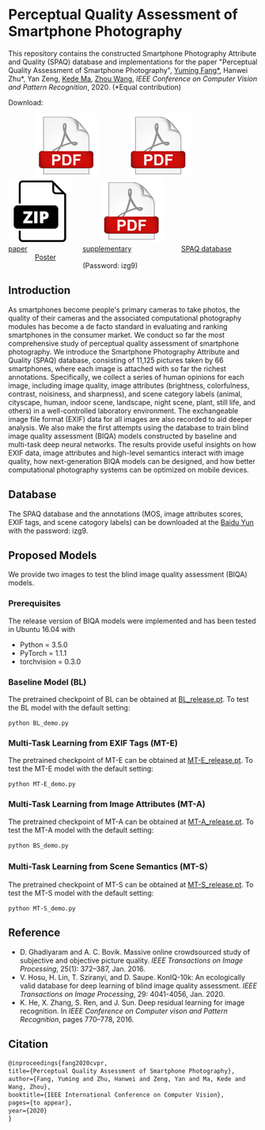# Perceptual Quality Assessment of Smartphone Photography
This repository contains the constructed Smartphone Photography Attribute and Quality (SPAQ) database and implementations for the paper "Perceptual Quality Assessment of Smartphone Photography",
 [Yuming Fang*](http://sim.jxufe.cn/JDMKL/ymfang.html), Hanwei Zhu*, Yan Zeng, [Kede Ma](https://kedema.org/), [Zhou Wang](https://ece.uwaterloo.ca/~z07wang/), *IEEE Conference on Computer Vision and Pattern Recognition*, 2020. (*Equal contribution)

Download:


&emsp;  &emsp; &emsp; ![](./images/icon_pdf.png) &emsp; &emsp; &emsp;   ![](./images/icon_pdf.png) &emsp; &emsp; &emsp;  &emsp; ![](./images/icon_zip.png) &emsp; &emsp; &emsp;  ![](./images/icon_pdf.png)
&emsp; &emsp; &emsp; &emsp; &emsp; &emsp; &emsp; &emsp; &emsp;   [paper](https://drive.google.com/open?id=1F8f5ofHoZ8MO1iukrcYrKjLBX4uydboA)  &emsp;  &emsp; &emsp;  &emsp; &emsp;  &emsp; [supplementary](https://drive.google.com/open?id=1UxeriQOhLX7Qn5EEUlhej5XD2o6MLv_8) &emsp; &emsp; &emsp; &ensp;  &emsp; &emsp;[SPAQ database](https://pan.baidu.com/s/1BFLj_0qXaXRUHPp2WraeRA) &emsp; &emsp; &emsp; &emsp; &emsp; [Poster](https://drive.google.com/open?id=1lMI3fAJvCaicY_EcNOT0bz3_FWlA3GeK)
&emsp; &emsp; &emsp; &emsp;  &emsp; &emsp; &emsp; &emsp; &emsp; &emsp;  &emsp;  &emsp; &emsp;  &emsp; &emsp; &emsp; &emsp; &emsp; &emsp; &emsp; &emsp; &ensp; &ensp;&emsp; &emsp; &emsp; &emsp; &emsp; &emsp; &emsp; &emsp; (Password: izg9)

		

## Introduction
As smartphones become people's primary cameras to take photos, the quality of their cameras and the associated computational photography modules has become a de facto standard in evaluating and ranking smartphones in the consumer market. We conduct so far the most comprehensive study of perceptual quality assessment of smartphone photography. We introduce the Smartphone Photography Attribute and Quality (SPAQ) database, consisting of 11,125 pictures taken by 66 smartphones, where each image is attached with so far the richest annotations. Specifically, we collect a series of human opinions for each image, including image quality, image attributes (brightness, colorfulness, contrast, noisiness, and sharpness), and scene category labels (animal, cityscape, human, indoor scene, landscape, night scene, plant, still life, and others) in a well-controlled laboratory environment. The exchangeable image file format (EXIF) data for all images are also recorded to aid deeper analysis. We also make the first attempts using the database to train blind image quality assessment (BIQA) models constructed by baseline and multi-task deep neural networks. The results provide useful insights on how EXIF data, image attributes and high-level semantics interact with image quality, how next-generation BIQA models can be designed, and how better computational photography systems can be optimized on mobile devices.



## Database
The SPAQ database and the annotations (MOS, image attributes scores, EXIF tags, and scene catogory labels) can be downloaded at the [Baidu Yun](https://pan.baidu.com/s/1BFLj_0qXaXRUHPp2WraeRA) with the password: izg9.


## Proposed Models 
We provide two images to test the blind image quality assessment (BIQA) models.

### Prerequisites
The release version of BIQA models were implemented and has been tested in Ubuntu 16.04 with
- Python = 3.5.0
- PyTorch = 1.1.1
- torchvision = 0.3.0 

### Baseline Model (BL)
The pretrained checkpoint of BL can be obtained at [BL_release.pt](https://drive.google.com/file/d/1pXjXAIItViTFs7qUBY-b11WY50mzoVM2/view). To test the BL model with the default setting:
```
python BL_demo.py
``` 
### Multi-Task Learning from EXIF Tags (MT-E)
The pretrained checkpoint of MT-E can be obtained at [MT-E_release.pt](https://drive.google.com/open?id=1eEMH2wTz2bFDkpgTFpSmzdoJRTnOparJ). To test the MT-E model with the default setting:
```
python MT-E_demo.py
```

### Multi-Task Learning from Image Attributes (MT-A)
The pretrained checkpoint of MT-A can be obtained at [MT-A_release.pt](https://drive.google.com/open?id=1j0GmSgfzkB0gYu4zLVXCrlv3b3J20eOv). To test the MT-A model with the default setting:
```
python BS_demo.py
```

### Multi-Task Learning from Scene Semantics (MT-S）
The pretrained checkpoint of MT-S can be obtained at [MT-S_release.pt](https://drive.google.com/open?id=16m_N1neg6aDST1OqwrQRxNd-Z70_SU4o). To test the MT-S model with the default setting:
```
python MT-S_demo.py
```


## Reference

- D. Ghadiyaram and A. C. Bovik. Massive online crowdsourced study of subjective and objective picture quality. *IEEE Transactions on Image Processing*, 25(1): 372–387, Jan. 2016.
- V. Hosu, H. Lin, T. Sziranyi, and D. Saupe. KonIQ-10k: An ecologically valid database for deep learning of blind image quality assessment. *IEEE Transactions on Image Processing*, 29: 4041-4056, Jan. 2020.
- K. He, X. Zhang, S. Ren, and J. Sun. Deep residual learning for image recognition. In *IEEE Conference on Computer vison and Pattern Recognition*, pages 770–778, 2016.

## Citation
```
@inproceedings{fang2020cvpr,
title={Perceptual Quality Assessment of Smartphone Photography},
author={Fang, Yuming and Zhu, Hanwei and Zeng, Yan and Ma, Kede and Wang, Zhou},
booktitle={IEEE International Conference on Computer Vision},
pages={to appear},
year={2020}
}
